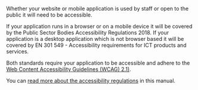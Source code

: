 Whether your website or mobile application is used by staff or open to the public it will need to be accessible.

If your application runs in a browser or on a mobile device it will be covered by the Public Sector Bodies Accessibility Regulations 2018. If your application is a desktop application which is not browser based it will be covered by EN&nbsp;301&nbsp;549 - Accessibility requirements for ICT products and services.

Both standards require your application to be accessible and adhere to the [Web Content Accessibility Guidelines (WCAG) 2.1)](/section/accessibility-and-the-law/web-content-accessibility-guidelines)</a>.

You can [read more about the accessibility regulations](/section/accessibility-and-the-law/accessibility-regulations) in this manual.
